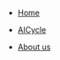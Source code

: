 - [Home]()

- [AICycle](https://aicycle.ai)

- [About us](https://aicycle.ai/#ve-chung-toi)

<!-- - [Donate](donate.md) -->